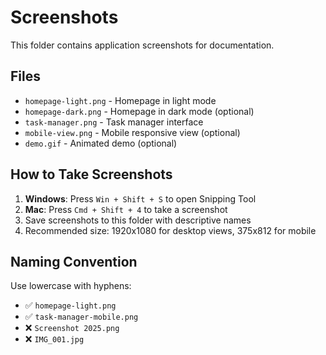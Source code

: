 # Screenshots

This folder contains application screenshots for documentation.

## Files

- `homepage-light.png` - Homepage in light mode
- `homepage-dark.png` - Homepage in dark mode (optional)
- `task-manager.png` - Task manager interface
- `mobile-view.png` - Mobile responsive view (optional)
- `demo.gif` - Animated demo (optional)

## How to Take Screenshots

1. **Windows**: Press `Win + Shift + S` to open Snipping Tool
2. **Mac**: Press `Cmd + Shift + 4` to take a screenshot
3. Save screenshots to this folder with descriptive names
4. Recommended size: 1920x1080 for desktop views, 375x812 for mobile

## Naming Convention

Use lowercase with hyphens:

- ✅ `homepage-light.png`
- ✅ `task-manager-mobile.png`
- ❌ `Screenshot 2025.png`
- ❌ `IMG_001.jpg`
